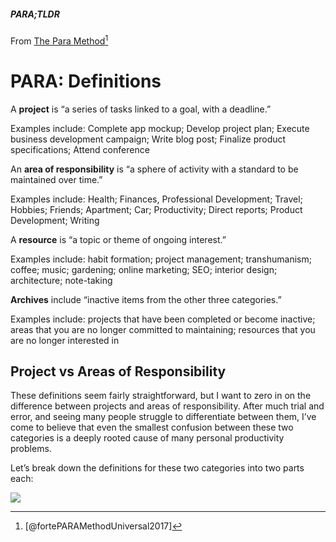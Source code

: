 ##### PARA;TLDR
From [The Para Method](https://fortelabs.co/blog/para/)[^fortePARAMethodUniversal2017]

# PARA: Definitions
A **project** is “a series of tasks linked to a goal, with a deadline.”

Examples include: Complete app mockup; Develop project plan; Execute business development campaign; Write blog post; Finalize product specifications; Attend conference

An **area of responsibility** is “a sphere of activity with a standard to be maintained over time.”

Examples include: Health; Finances, Professional Development; Travel; Hobbies; Friends; Apartment; Car; Productivity; Direct reports; Product Development; Writing

A **resource** is “a topic or theme of ongoing interest.”

Examples include: habit formation; project management; transhumanism; coffee; music; gardening; online marketing; SEO; interior design; architecture; note-taking

**Archives** include “inactive items from the other three categories.”

Examples include: projects that have been completed or become inactive; areas that you are no longer committed to maintaining; resources that you are no longer interested in
[^fortePARAMethodUniversal2017]: [@fortePARAMethodUniversal2017]

## Project vs Areas of Responsibility

These definitions seem fairly straightforward, but I want to zero in on the difference between projects and areas of responsibility. After much trial and error, and seeing many people struggle to differentiate between them, I’ve come to believe that even the smallest confusion between these two categories is a deeply rooted cause of many personal productivity problems.

Let’s break down the definitions for these two categories into two parts each:

![](https://i0.wp.com/cdn-images-1.medium.com/max/800/1*eojTu3-9xxnc8QwfjW4gYQ.jpeg?w=900&ssl=1)